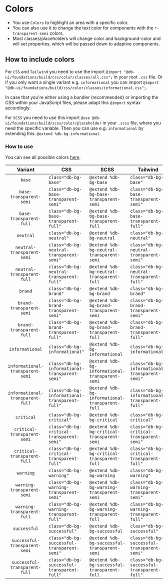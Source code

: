# Colors

-   You use `Colors` to highlight an area with a specific color.
-   You can also use it to change the text color for components with the `*-transparent-semi` colors.
-   Most classes/placeholders will change color and background-color and will set properties, which will be passed down to adaptive components.

## How to include colors

For `CSS` and `Tailwind` you need to use the import `@import "@db-ui/foundations/build/css/color/classes/all.css";` in your root `.css` file.
Or if you only want a single variant e.g. `informational` you can import `@import "@db-ui/foundations/build/css/color/classes/informational.css";`.

In case that you're either using a bundler (recommended) or importing the CSS within your JavaScript files, please adapt this `@import` syntax accordingly.

For `SCSS` you need to use this import `@use @db-ui/foundations/build/scss/color/placeholder` in your `.scss` file, where you need the specific variable.
Then you can use e.g. `informational` by extending this: `@extend %db-bg-informational`.

### How to use

You can see all possible colors [here](./overview).

|             Variant              | CSS                                            | SCSS                                            | Tailwind                                       |
| :------------------------------: | ---------------------------------------------- | ----------------------------------------------- | ---------------------------------------------- |
|              `base`              | `class="db-bg-base"`                           | `@extend %db-bg-base`                           | `class="db-bg-base"`                           |
|     `base-transparent-semi`      | `class="db-bg-base-transparent-semi"`          | `@extend %db-bg-base-transparent-semi`          | `class="db-bg-base-transparent-semi"`          |
|     `base-transparent-full`      | `class="db-bg-base-transparent-full"`          | `@extend %db-bg-base-transparent-full`          | `class="db-bg-base-transparent-full"`          |
|            `neutral`             | `class="db-bg-neutral"`                        | `@extend %db-bg-neutral`                        | `class="db-bg-neutral"`                        |
|    `neutral-transparent-semi`    | `class="db-bg-neutral-transparent-semi"`       | `@extend %db-bg-neutral-transparent-semi`       | `class="db-bg-neutral-transparent-semi"`       |
|    `neutral-transparent-full`    | `class="db-bg-neutral-transparent-full"`       | `@extend %db-bg-neutral-transparent-full`       | `class="db-bg-neutral-transparent-full"`       |
|             `brand`              | `class="db-bg-brand"`                          | `@extend %db-bg-brand`                          | `class="db-bg-brand"`                          |
|     `brand-transparent-semi`     | `class="db-bg-brand-transparent-semi"`         | `@extend %db-bg-brand-transparent-semi`         | `class="db-bg-brand-transparent-semi"`         |
|     `brand-transparent-full`     | `class="db-bg-brand-transparent-full"`         | `@extend %db-bg-brand-transparent-full`         | `class="db-bg-brand-transparent-full"`         |
|         `informational`          | `class="db-bg-informational"`                  | `@extend %db-bg-informational`                  | `class="db-bg-informational"`                  |
| `informational-transparent-semi` | `class="db-bg-informational-transparent-semi"` | `@extend %db-bg-informational-transparent-semi` | `class="db-bg-informational-transparent-semi"` |
| `informational-transparent-full` | `class="db-bg-informational-transparent-full"` | `@extend %db-bg-informational-transparent-full` | `class="db-bg-informational-transparent-full"` |
|            `critical`            | `class="db-bg-critical"`                       | `@extend %db-bg-critical`                       | `class="db-bg-critical"`                       |
|   `critical-transparent-semi`    | `class="db-bg-critical-transparent-semi"`      | `@extend %db-bg-critical-transparent-semi`      | `class="db-bg-critical-transparent-semi"`      |
|   `critical-transparent-full`    | `class="db-bg-critical-transparent-full"`      | `@extend %db-bg-critical-transparent-full`      | `class="db-bg-critical-transparent-full"`      |
|            `warning`             | `class="db-bg-warning"`                        | `@extend %db-bg-warning`                        | `class="db-bg-warning"`                        |
|    `warning-transparent-semi`    | `class="db-bg-warning-transparent-semi"`       | `@extend %db-bg-warning-transparent-semi`       | `class="db-bg-warning-transparent-semi"`       |
|    `warning-transparent-full`    | `class="db-bg-warning-transparent-full"`       | `@extend %db-bg-warning-transparent-full`       | `class="db-bg-warning-transparent-full"`       |
|           `successful`           | `class="db-bg-successful"`                     | `@extend %db-bg-successful`                     | `class="db-bg-successful"`                     |
|  `successful-transparent-semi`   | `class="db-bg-successful-transparent-semi"`    | `@extend %db-bg-successful-transparent-semi`    | `class="db-bg-successful-transparent-semi"`    |
|  `successful-transparent-full`   | `class="db-bg-successful-transparent-full"`    | `@extend %db-bg-successful-transparent-full`    | `class="db-bg-successful-transparent-full"`    |

